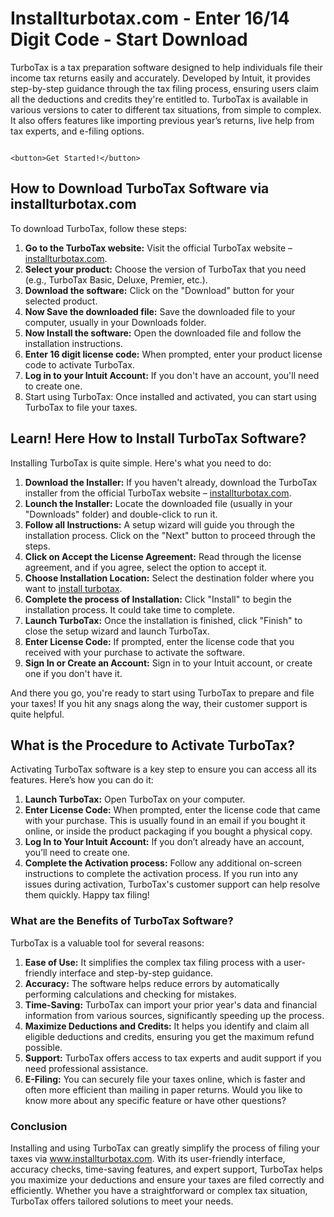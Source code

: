 # Installturbotax.com - Enter 16/14 Digit Code - Start Download
TurboTax is a tax preparation software designed to help individuals file their income tax returns easily and accurately. Developed by Intuit, it provides step-by-step guidance through the tax filing process, ensuring users claim all the deductions and credits they're entitled to. TurboTax is available in various versions to cater to different tax situations, from simple to complex. It also offers features like importing previous year’s returns, live help from tax experts, and e-filing options.

                                                                          <button>Get Started!</button>

## How to Download TurboTax Software via installturbotax.com
To download TurboTax, follow these steps:
1.	**Go to the TurboTax website:** Visit the official TurboTax website – <a href="https://installturbotaxdotcom.github.io/">installturbotax.com</a>.
2.	**Select your product:** Choose the version of TurboTax that you need (e.g., TurboTax Basic, Deluxe, Premier, etc.).
3.	**Download the software:** Click on the "Download" button for your selected product.
4.	**Now Save the downloaded file:** Save the downloaded file to your computer, usually in your Downloads folder.
5.	**Now Install the software:** Open the downloaded file and follow the installation instructions.
6.	**Enter 16 digit license code:** When prompted, enter your product license code to activate TurboTax.
7.	**Log in to your Intuit Account:** If you don't have an account, you'll need to create one.
8.	Start using TurboTax: Once installed and activated, you can start using TurboTax to file your taxes.

## Learn! Here How to Install TurboTax Software?
Installing TurboTax is quite simple. Here's what you need to do:
1.	**Download the Installer:** If you haven't already, download the TurboTax installer from the official TurboTax website – <a href="https://installturbotaxdotcom.github.io/">installturbotax.com</a>.
2.	**Lounch the Installer:** Locate the downloaded file (usually in your "Downloads" folder) and double-click to run it.
3.	**Follow all Instructions:** A setup wizard will guide you through the installation process. Click on the "Next" button to proceed through the steps.
4.	**Click on Accept the License Agreement:** Read through the license agreement, and if you agree, select the option to accept it.
5.	**Choose Installation Location:** Select the destination folder where you want to <a href="https://installturbotaxdotcom.github.io/">install turbotax</a>. 
6.	**Complete the process of Installation:** Click "Install" to begin the installation process. It could take time to complete.
7.	**Launch TurboTax:** Once the installation is finished, click "Finish" to close the setup wizard and launch TurboTax.
8.	**Enter License Code:** If prompted, enter the license code that you received with your purchase to activate the software.
9.	**Sign In or Create an Account:** Sign in to your Intuit account, or create one if you don't have it.

And there you go, you're ready to start using TurboTax to prepare and file your taxes! If you hit any snags along the way, their customer support is quite helpful.

## What is the Procedure to Activate TurboTax?
Activating TurboTax software is a key step to ensure you can access all its features. Here’s how you can do it:
1.	**Launch TurboTax:** Open TurboTax on your computer.
2.	**Enter License Code:** When prompted, enter the license code that came with your purchase. This is usually found in an email if you bought it online, or inside the product packaging if you bought a physical copy.
3.	**Log In to Your Intuit Account:** If you don’t already have an account, you’ll need to create one.
4.	**Complete the Activation process:** Follow any additional on-screen instructions to complete the activation process.
If you run into any issues during activation, TurboTax's customer support can help resolve them quickly. Happy tax filing! 

### What are the Benefits of  TurboTax Software?
TurboTax is a valuable tool for several reasons:
1.	**Ease of Use:** It simplifies the complex tax filing process with a user-friendly interface and step-by-step guidance.
2.	**Accuracy:** The software helps reduce errors by automatically performing calculations and checking for mistakes.
3.	**Time-Saving:** TurboTax can import your prior year's data and financial information from various sources, significantly speeding up the process.
4.	**Maximize Deductions and Credits:** It helps you identify and claim all eligible deductions and credits, ensuring you get the maximum refund possible.
5.	**Support:** TurboTax offers access to tax experts and audit support if you need professional assistance.
6.	**E-Filing:** You can securely file your taxes online, which is faster and often more efficient than mailing in paper returns.
Would you like to know more about any specific feature or have other questions?

### Conclusion
Installing and using TurboTax can greatly simplify the process of filing your taxes via <a href="https://installturbotaxdotcom.github.io/">www.installturbotax.com</a>. With its user-friendly interface, accuracy checks, time-saving features, and expert support, TurboTax helps you maximize your deductions and ensure your taxes are filed correctly and efficiently. Whether you have a straightforward or complex tax situation, TurboTax offers tailored solutions to meet your needs.
